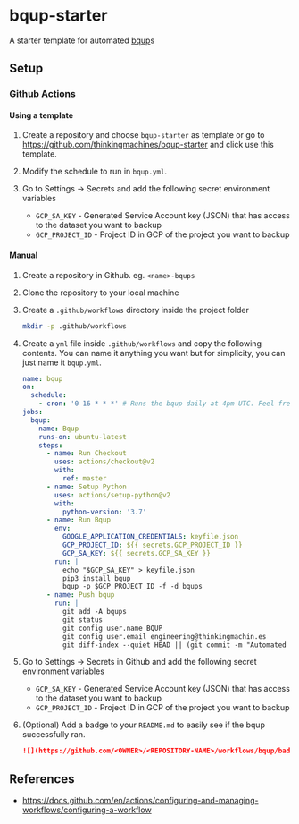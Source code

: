 # bqup-starter

A starter template for automated [bqup](https://github.com/thinkingmachines/bqup)s

## Setup

### Github Actions

####  Using a template

1. Create a repository and choose `bqup-starter` as template
    or go to https://github.com/thinkingmachines/bqup-starter and click use this template.

2. Modify the schedule to run in `bqup.yml`.

3. Go to Settings -> Secrets and add the following secret environment variables
    - `GCP_SA_KEY` - Generated Service Account key (JSON) that has access to the dataset you want to backup
    - `GCP_PROJECT_ID` - Project ID in GCP of the project you want to backup

#### Manual

1. Create a repository in Github. eg. `<name>-bqups`

2. Clone the repository to your local machine

3. Create a `.github/workflows` directory inside the project folder
    ```sh
    mkdir -p .github/workflows
    ```

4. Create a `yml` file inside `.github/workflows` and copy the following contents. You can name it anything you want but for simplicity, you can just name it `bqup.yml`.

    ```yaml
    name: bqup
    on:
      schedule:
        - cron: '0 16 * * *' # Runs the bqup daily at 4pm UTC. Feel free to change this to your needs
    jobs:
      bqup:
        name: Bqup
        runs-on: ubuntu-latest
        steps:
          - name: Run Checkout
            uses: actions/checkout@v2
            with:
              ref: master
          - name: Setup Python
            uses: actions/setup-python@v2
            with:
              python-version: '3.7'
          - name: Run Bqup
            env:
              GOOGLE_APPLICATION_CREDENTIALS: keyfile.json
              GCP_PROJECT_ID: ${{ secrets.GCP_PROJECT_ID }}
              GCP_SA_KEY: ${{ secrets.GCP_SA_KEY }}
            run: |
              echo "$GCP_SA_KEY" > keyfile.json
              pip3 install bqup
              bqup -p $GCP_PROJECT_ID -f -d bqups
          - name: Push bqup
            run: |
              git add -A bqups
              git status
              git config user.name BQUP
              git config user.email engineering@thinkingmachin.es
              git diff-index --quiet HEAD || (git commit -m "Automated bqup" && git push origin master)
    ```

5. Go to Settings -> Secrets in Github and add the following secret environment variables
    - `GCP_SA_KEY` - Generated Service Account key (JSON) that has access to the dataset you want to backup
    - `GCP_PROJECT_ID` - Project ID in GCP of the project you want to backup

6. (Optional) Add a badge to your `README.md` to easily see if the bqup successfully ran.
    ```md
    ![](https://github.com/<OWNER>/<REPOSITORY-NAME>/workflows/bqup/badge.svg)
    ```


## References
* https://docs.github.com/en/actions/configuring-and-managing-workflows/configuring-a-workflow
